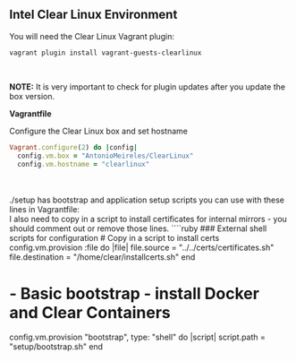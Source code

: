 ## Intel Clear Linux Environment

You will need the Clear Linux Vagrant plugin:
````shell
vagrant plugin install vagrant-guests-clearlinux
````
<br/>

**NOTE:** It is very important to check for plugin updates after you update the box version.

**Vagrantfile**<br/>

Configure the Clear Linux box and set hostname
````ruby
Vagrant.configure(2) do |config|
  config.vm.box = "AntonioMeireles/ClearLinux"
  config.vm.hostname = "clearlinux"
````
<br/>
<br/>
./setup has bootstrap and application setup scripts you can use with these lines in Vagrantfile:<br/>
I also need to copy in a script to install certificates for internal mirrors - you should comment out or remove those lines.
````ruby
### External shell scripts for configuration
# Copy in a script to install certs
config.vm.provision :file do |file|
   file.source = "../../certs/certificates.sh" 
   file.destination =  "/home/clear/installcerts.sh"
end  
    
# - Basic bootstrap - install Docker and Clear Containers
config.vm.provision "bootstrap", type: "shell" do |script|
   script.path = "setup/bootstrap.sh"
end
````